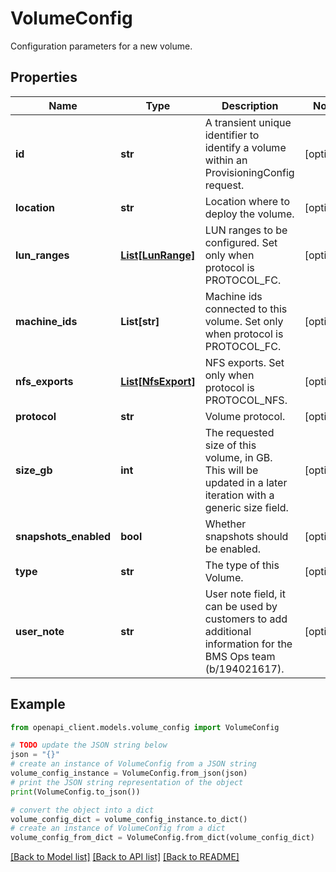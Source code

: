 # VolumeConfig

Configuration parameters for a new volume.

## Properties

Name | Type | Description | Notes
------------ | ------------- | ------------- | -------------
**id** | **str** | A transient unique identifier to identify a volume within an ProvisioningConfig request. | [optional] 
**location** | **str** | Location where to deploy the volume. | [optional] 
**lun_ranges** | [**List[LunRange]**](LunRange.md) | LUN ranges to be configured. Set only when protocol is PROTOCOL_FC. | [optional] 
**machine_ids** | **List[str]** | Machine ids connected to this volume. Set only when protocol is PROTOCOL_FC. | [optional] 
**nfs_exports** | [**List[NfsExport]**](NfsExport.md) | NFS exports. Set only when protocol is PROTOCOL_NFS. | [optional] 
**protocol** | **str** | Volume protocol. | [optional] 
**size_gb** | **int** | The requested size of this volume, in GB. This will be updated in a later iteration with a generic size field. | [optional] 
**snapshots_enabled** | **bool** | Whether snapshots should be enabled. | [optional] 
**type** | **str** | The type of this Volume. | [optional] 
**user_note** | **str** | User note field, it can be used by customers to add additional information for the BMS Ops team (b/194021617). | [optional] 

## Example

```python
from openapi_client.models.volume_config import VolumeConfig

# TODO update the JSON string below
json = "{}"
# create an instance of VolumeConfig from a JSON string
volume_config_instance = VolumeConfig.from_json(json)
# print the JSON string representation of the object
print(VolumeConfig.to_json())

# convert the object into a dict
volume_config_dict = volume_config_instance.to_dict()
# create an instance of VolumeConfig from a dict
volume_config_from_dict = VolumeConfig.from_dict(volume_config_dict)
```
[[Back to Model list]](../README.md#documentation-for-models) [[Back to API list]](../README.md#documentation-for-api-endpoints) [[Back to README]](../README.md)


